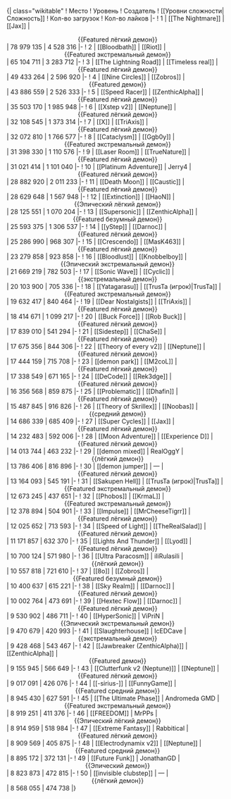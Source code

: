 {| class="wikitable"
! Место
! Уровень
! Создатель
! [[Уровни сложности|Сложность]]
! Кол-во загрузок
! Кол-во лайков
|-
! 1
| [[The Nightmare]]
| [[Jax]]
| <center>{{Featured лёгкий демон}}</center>
| 78 979 135
| 4 528 316
|-
! 2
| [[Bloodbath]]
| [[Riot]]
| <center>{{Featured экстремальный демон}}</center>
| 65 104 711
| 3 283 712
|-
! 3
| [[The Lightning Road]]
| [[Timeless real]]
| <center>{{Featured лёгкий демон}}</center>
| 49 433 264
| 2 596 920
|-
! 4
| [[Nine Circles]]
| [[Zobros]]
| <center>{{Featured демон}}</center>
| 43 886 559
| 2 526 333
|-
! 5
| [[Speed Racer]]
| [[ZenthicAlpha]]
| <center>{{Featured лёгкий демон}}</center>
| 35 503 170
| 1 985 948
|-
! 6
| [[Xstep v2]]
| [[Neptune]]
| <center>{{Featured лёгкий демон}}</center>
| 32 108 545
| 1 373 314
|-
! 7
| [[X]]
| [[TriAxis]]
| <center>{{Featured лёгкий демон}}</center>
| 32 072 810
| 1 766 577
|-
! 8
| [[Cataclysm]]
| [[Ggb0y]]
| <center>{{Featured экстремальный демон}}</center>
| 31 398 330
| 1 110 576
|-
! 9
| [[Laser Room]]
| [[TrueNature]]
| <center>{{Featured лёгкий демон}}</center>
| 31 021 414
| 1 101 040
|-
! 10
| [[Platinum Adventure]]
| Jerry4
| <center>{{Featured лёгкий демон}}</center>
| 28 882 920
| 2 011 233
|-
! 11
| [[Death Moon]]
| [[Caustic]]
| <center>{{Featured лёгкий демон}}</center>
| 28 629 648
| 1 567 948
|-
! 12
| [[Extinction]]
| [[HaoN]]
| <center>{{Эпический лёгкий демон}}</center>
| 28 125 551
| 1 070 204
|-
! 13
| [[Supersonic]]
| [[ZenthicAlpha]]
| <center>{{Featured безумный демон}}</center>
| 25 593 375
| 1 306 537
|-
! 14
| [[yStep]]
| [[Darnoc]]
| <center>{{Featured лёгкий демон}}</center>
| 25 286 990
| 968 307
|-
! 15
| [[Crescendo]]
| [[MasK463]]
| <center>{{Featured лёгкий демон}}</center>
| 23 279 858
| 923 858
|-
! 16
| [[Bloodlust]]
| [[Knobbelboy]]
| <center>{{Эпический экстремальный демон}}</center>
| 21 669 219
| 782 503
|-
! 17
| [[Sonic Wave]]
| [[Cyclic]]
| <center>{{экстремальный демон}}</center>
| 20 103 900
| 705 336
|-
! 18
| [[Yatagarasu]]
| [[TrusTa (игрок)|TrusTa]]
| <center>{{Featured экстремальный демон}}</center>
| 19 632 417
| 840 464
|-
! 19
| [[Dear Nostalgists]]
| [[TriAxis]]
| <center>{{Featured лёгкий демон}}</center>
| 18 414 671
| 1 099 217
|-
! 20
| [[Buck Force]]
| [[Rob Buck]]
| <center>{{Featured лёгкий демон}}</center>
| 17 839 010
| 541 294
|-
! 21
| [[Sidestep]]
| [[ChaSe]]
| <center>{{Featured лёгкий демон}}</center>
| 17 675 356
| 844 306
|-
! 22
| [[Theory of every v2]]
| [[Neptune]]
| <center>{{Featured лёгкий демон}}</center>
| 17 444 159
| 715 708
|-
! 23
| [[demon park]]
| [[M2coL]]
| <center>{{Featured лёгкий демон}}</center>
| 17 338 549
| 671 165
|-
! 24
| [[DeCode]]
| [[Rek3dge]]
| <center>{{Featured лёгкий демон}}</center>
| 16 356 568
| 859 875
|-
! 25
| [[Problematic]]
| [[Dhafin]]
| <center>{{Featured лёгкий демон}}</center>
| 15 487 845
| 916 826
|-
! 26
| [[Theory of Skrillex]]
| [[Noobas]]
| <center>{{средний демон}}</center>
| 14 686 339
| 685 409
|-
! 27
| [[Super Cycles]]
| [[Jax]]
| <center>{{Featured лёгкий демон}}</center>
| 14 232 483
| 592 006
|-
! 28
| [[Moon Adventure]]
| [[Experience D]]
| <center>{{Featured лёгкий демон}}</center>
| 14 013 744
| 463 232
|-
! 29
| [[demon mixed]]
| RealOggY
| <center>{{лёгкий демон}}</center>
| 13 786 406
| 816 896
|-
! 30
| [[demon jumper]]
| —
| <center>{{Featured лёгкий демон}}</center>
| 13 164 093
| 545 191
|-
! 31
| [[Sakupen Hell]]
| [[TrusTa (игрок)|TrusTa]]
| <center>{{Featured экстремальный демон}}</center>
| 12 673 245
| 437 651
|-
! 32
| [[Phobos]]
| [[KrmaL]]
| <center>{{Featured экстремальный демон}}</center>
| 12 378 894
| 504 901
|-
! 33
| [[Impulse]]
| [[MrCheeseTigrr]]
| <center>{{Featured лёгкий демон}}</center>
| 12 025 652
| 713 593
|-
! 34
| [[Speed of Light]]
| [[TheRealSalad]]
| <center>{{Featured лёгкий демон}}</center>
| 11 171 857
| 632 370
|-
! 35
| [[Lights And Thunder]]
| [[Lyod]]
| <center>{{Featured лёгкий демон}}</center>
| 10 700 124
| 571 980
|-
! 36
| [[Ultra Paracosm]]
| iIiRulasiIi
| <center>{{лёгкий демон}}</center>
| 10 557 818
| 721 610
|-
! 37
| [[8o]]
| [[Zobros]]
| <center>{{Featured безумный демон}}</center>
| 10 400 637
| 615 221
|-
! 38
| [[Sky Realm]]
| [[Darnoc]]
| <center>{{Featured лёгкий демон}}</center>
| 10 002 764
| 473 691
|-
! 39
| [[Hextec Flow]]
| [[Darnoc]]
| <center>{{Featured лёгкий демон}}</center>
| 9 530 902
| 486 711
|-
! 40
| [[HyperSonic]]
| ViPriN
| <center>{{Эпический экстремальный демон}}</center>
| 9 470 679
| 420 993
|-
! 41
| [[Slaughterhouse]]
| IcEDCave
| <center>{{экстремальный демон}}</center>
| 9 428 468
| 543 467
|-
! 42
| [[Jawbreaker (ZenthicAlpha)]]
| [[ZenthicAlpha]]
| <center>{{Featured демон}}</center>
| 9 155 945
| 566 649
|-
! 43
| [[Clutterfunk v2 (Neptune)]]
| [[Neptune]]
| <center>{{Featured лёгкий демон}}</center>
| 9 017 091
| 426 076
|-
! 44
| [[-sirius-]]
| [[FunnyGame]]
| <center>{{Featured средний демон}}</center>
| 8 945 430
| 627 591
|-
! 45
| [[The Ultimate Phase]]
| Andromeda GMD
| <center>{{Featured экстремальный демон}}</center>
| 8 919 251
| 411 376
|-
! 46
| [[FREEDOM]]
| MrPPs
| <center>{{Эпический лёгкий демон}}</center>
| 8 914 959
| 518 984
|-
! 47
| [[Extreme Fantasy]]
| Rabbitical
| <center>{{Featured лёгкий демон}}</center>
| 8 909 569
| 405 875
|-
! 48
| [[Electrodynamix v2]]
| [[Neptune]]
| <center>{{Featured средний демон}}</center>
| 8 895 172
| 372 131
|-
! 49
| [[Future Funk]]
| JonathanGD
| <center>{{Эпический демон}}</center>
| 8 823 873
| 472 815
|-
! 50
| [[invisible clubstep]]
| —
| <center>{{лёгкий демон}}</center>
| 8 568 055
| 474 738
|}
